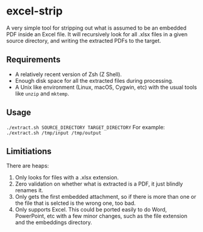 # excel-strip
A very simple tool for stripping out what is assumed to be an embedded PDF inside an Excel file. It will recursively look for all .xlsx files in a given source directory, and writing the extracted PDFs to the target.

## Requirements
* A relatively recent version of Zsh (Z Shell).
* Enough disk space for all the extracted files during processing.
* A Unix like environment (Linux, macOS, Cygwin, etc) with the usual tools like `unzip` and `mktemp`.

## Usage
`./extract.sh SOURCE_DIRECTORY TARGET_DIRECTORY`
For example:
`./extract.sh /tmp/input /tmp/output`

## Limitiations
There are heaps:
1. Only looks for files with a .xlsx extension.
2. Zero validation on whether what is extracted is a PDF, it just blindly renames it.
3. Only gets the first embedded attachment, so if there is more than one or the file that is selcted is the wrong one, too bad.
4. Only supports Excel. This could be ported easily to do Word, PowerPoint, etc with a few minor changes, such as the file extension and the embeddings directory.
